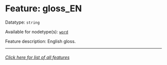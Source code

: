 # Feature: gloss_EN

Datatype: `string`

Available for nodetype(s): [`word`](wordnodefeatures.md#readme)

Feature description: English gloss.

---
###### [Click here for list of all features](home.md#readme)
